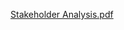 [Stakeholder Analysis.pdf](https://github.com/user-attachments/files/19151285/Stakeholder.Analysis.pdf)
